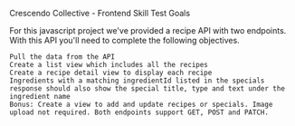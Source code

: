 Crescendo Collective - Frontend Skill Test
Goals

For this javascript project we've provided a recipe API with two endpoints. With this API you'll need to complete the following objectives.

    Pull the data from the API
    Create a list view which includes all the recipes
    Create a recipe detail view to display each recipe
    Ingredients with a matching ingredientId listed in the specials response should also show the special title, type and text under the ingredient name
    Bonus: Create a view to add and update recipes or specials. Image upload not required. Both endpoints support GET, POST and PATCH.